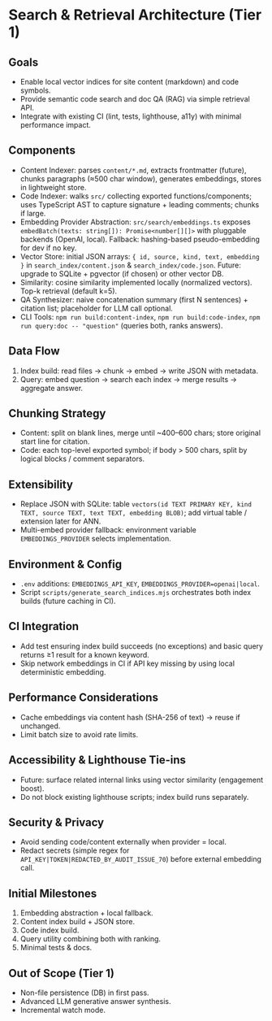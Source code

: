 # Search & Retrieval Architecture (Tier 1)

## Goals

- Enable local vector indices for site content (markdown) and code symbols.
- Provide semantic code search and doc QA (RAG) via simple retrieval API.
- Integrate with existing CI (lint, tests, lighthouse, a11y) with minimal performance impact.

## Components

- Content Indexer: parses `content/*.md`, extracts frontmatter (future), chunks paragraphs (≈500 char window),
  generates embeddings, stores in lightweight store.
- Code Indexer: walks `src/` collecting exported functions/components; uses TypeScript AST to capture signature +
  leading comments; chunks if large.
- Embedding Provider Abstraction: `src/search/embeddings.ts` exposes `embedBatch(texts: string[]): Promise<number[][]>`
  with pluggable backends (OpenAI, local). Fallback: hashing-based pseudo-embedding for dev if no key.
- Vector Store: initial JSON arrays: `{ id, source, kind, text, embedding }` in `search_index/content.json` &
  `search_index/code.json`. Future: upgrade to SQLite + pgvector (if chosen) or other vector DB.
- Similarity: cosine similarity implemented locally (normalized vectors). Top-k retrieval (default k=5).
- QA Synthesizer: naive concatenation summary (first N sentences) + citation list; placeholder for LLM call optional.
- CLI Tools: `npm run build:content-index`, `npm run build:code-index`, `npm run query:doc -- "question"` (queries both,
  ranks answers).

## Data Flow

1. Index build: read files → chunk → embed → write JSON with metadata.
2. Query: embed question → search each index → merge results → aggregate answer.

## Chunking Strategy

- Content: split on blank lines, merge until ~400–600 chars; store original start line for citation.
- Code: each top-level exported symbol; if body > 500 chars, split by logical blocks / comment separators.

## Extensibility

- Replace JSON with SQLite: table `vectors(id TEXT PRIMARY KEY, kind TEXT, source TEXT, text TEXT, embedding BLOB)`;
  add virtual table / extension later for ANN.
- Multi-embed provider fallback: environment variable `EMBEDDINGS_PROVIDER` selects implementation.

## Environment & Config

- `.env` additions: `EMBEDDINGS_API_KEY`, `EMBEDDINGS_PROVIDER=openai|local`.
- Script `scripts/generate_search_indices.mjs` orchestrates both index builds (future caching in CI).

## CI Integration

- Add test ensuring index build succeeds (no exceptions) and basic query returns ≥1 result for a known keyword.
- Skip network embeddings in CI if API key missing by using local deterministic embedding.

## Performance Considerations

- Cache embeddings via content hash (SHA-256 of text) → reuse if unchanged.
- Limit batch size to avoid rate limits.

## Accessibility & Lighthouse Tie-ins

- Future: surface related internal links using vector similarity (engagement boost).
- Do not block existing lighthouse scripts; index build runs separately.

## Security & Privacy

- Avoid sending code/content externally when provider = local.
- Redact secrets (simple regex for `API_KEY|TOKEN|REDACTED_BY_AUDIT_ISSUE_70`) before external embedding call.

## Initial Milestones

1. Embedding abstraction + local fallback.
2. Content index build + JSON store.
3. Code index build.
4. Query utility combining both with ranking.
5. Minimal tests & docs.

## Out of Scope (Tier 1)

- Non-file persistence (DB) in first pass.
- Advanced LLM generative answer synthesis.
- Incremental watch mode.
